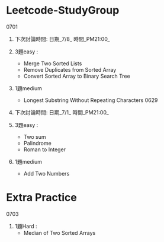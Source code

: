 # Leetcode-StudyGroup

0701

1. 下次討論時間: 日期_7/8_  時間_PM21:00_
2. 3題easy : 
     - Merge Two Sorted Lists
     - Remove Duplicates from Sorted Array
     - Convert Sorted Array to Binary Search Tree
3. 1題medium
     - Longest Substring Without Repeating Characters
0629

1. 下次討論時間: 日期_7/1_  時間_PM21:00_
2. 3題easy : 
     - Two sum 
     - Palindrome 
     - Roman to Integer
3. 1題medium
     - Add Two Numbers

# Extra Practice

0703
1. 1題Hard :
     - Median of Two Sorted Arrays

